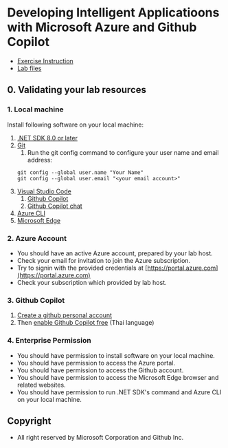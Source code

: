 
# Developing Intelligent Applicatioons with Microsoft Azure and Github Copilot


- [Exercise Instruction](./Exercises/README.md)
- [Lab files](./Allfiles/Labs/)

## 0. Validating your lab resources

### 1. Local machine 

Install following software on your local machine:

1. [.NET SDK 8.0 or later](https://dotnet.microsoft.com/en-us/download/dotnet/8.0)
2. [Git](https://git-scm.com/)
   1. Run the git config command to configure your user name and email address:
   ```
   git config --global user.name "Your Name"
   git config --global user.email "<your email account>"
   ```
3. [Visual Studio Code](https://code.visualstudio.com/)
   1. [Github Copilot](https://marketplace.visualstudio.com/items?itemName=GitHub.copilot)
   2. [Github Copilot chat](https://marketplace.visualstudio.com/items?itemName=GitHub.copilot-chat)
4. [Azure CLI](https://docs.microsoft.com/en-us/cli/azure/install-azure-cli)
5. [Microsoft Edge](https://www.microsoft.com/en-us/edge)

### 2. Azure Account
   - You should have an active Azure account, prepared by your lab host. 
   - Check your email for invitation to join the Azure subscription.
   - Try to signin with the provided credentials at [https://portal.azure.com](https://portal.azure.com)
   - Check your subscription which provided by lab host.

### 3. Github Copilot 

1. [Create a github personal account](https://github.com/signup)
2. Then [enable Github Copilot free](https://nextflow.in.th/2025/how-to-use-github-copilot-for-free-thai/) (Thai language)

### 4. Enterprise Permission

- You should have permission to install software on your local machine.
- You should have permission to access the Azure portal.
- You should have permission to access the Github account.
- You should have permission to access the Microsoft Edge browser and related websites.
- You should have permission to run .NET SDK's command and Azure CLI on your local machine.

## Copyright

- All right reserved by Microsoft Corporation and Github Inc.